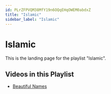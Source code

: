 ```yaml
---
id: PLrZFPVQM38MfY19n6OQqEHqOWEM0abdxZ
title: "Islamic"
sidebar_label: "Islamic"
---
```


# Islamic

This is the landing page for the playlist "Islamic".

## Videos in this Playlist

- [Beautiful Names](/agape/islamic/RD9MQAdGM44)

